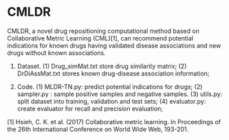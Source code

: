 # CMLDR

CMLDR, a novel drug repositioning computational method based on Collaborative Metric Learning (CML)[1], can recommend potential indications for known drugs having validated disease associations and new drugs without known associations. 

1. Dataset.
(1) Drug_simMat.txt store drug similarity matrix;
(2) DrDiAssMat.txt stores known drug-disease association information;

2. Code.
(1) MLDR-TN.py: predict potential indications for drugs;
(2) sampler.py : sample positive samples and negative samples.
(3) utils.py: split dataset into training, validation and test sets;
(4) evaluator.py: create evaluator for recall and precision evaluation;

[1] Hsieh, C. K. et al. (2017) Collaborative metric learning. In Proceedings of the 26th International Conference on World Wide Web, 193-201.
